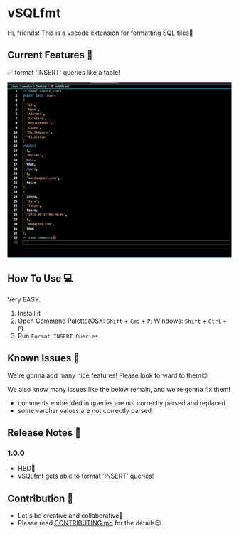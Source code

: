 # vSQLfmt

Hi, friends! This is a vscode extension for formatting SQL files🥳

## Current Features 🎉

✅ format 'INSERT' queries like a table! 

![](./images/preview.gif)


## How To Use 💻
Very EASY.

1. Install it
2. Open Command Palette(OSX: `Shift` + `Cmd` + `P`; Windows: `Shift` + `Ctrl` + `P`)
3. Run `Format INSERT Queries`

## Known Issues 👾

We're gonna add many nice features!
Please look forward to them😊

We also know many issues like the below remain, and we're gonna fix them!
- comments embedded in queries are not correctly parsed and replaced
- some varchar values are not correctly parsed

## Release Notes 📓

### 1.0.0

- HBD🎂
- vSQLfmt gets able to format 'INSERT' queries!

## Contribution 🌟
- Let's be creative and collaborative👶
- Please read [CONTRIBUTING.md](https://github.com/canalun/vsqlfmt/blob/main/CONTRIBUTING.md) for the details😉
